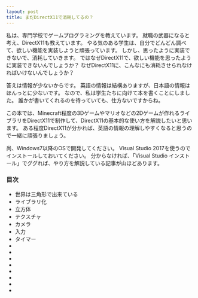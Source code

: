 ```yaml
---
layout: post
title: まだDirectX11で消耗してるの？
---
```

私は、専門学校でゲームプログラミングを教えています。
就職の武器になると考え、DirectX11も教えています。
やる気のある学生は、自分でどんどん調べて、欲しい機能を実装しようと頑張っています。
しかし、思ったように実装できないで、消耗していきます。
ではなぜDirectX11で、欲しい機能を思ったように実装できないんでしょうか？
なぜDirectX11に、こんなにも消耗させられなければいけないんでしょうか？

答えは情報が少ないからです。
英語の情報は結構ありますが、日本語の情報はほんっとに少ないです。
なので、私は学生たちに向けて本を書くことにしました。
誰かが書いてくれるのを待っていても、仕方ないですからね。

この本では、Minecraft程度の3Dゲームやマリオなどの2Dゲームが作れるライブラリをDirectX11で制作して、DirectX11の基本的な使い方を解説したいと思います。
ある程度DirectX11が分かれば、英語の情報の理解しやすくなると思うので一緒に頑張りましょう。

尚、Windows7以降のOSで開発してください。
Visual Studio 2017を使うのでインストールしておいてください。
分からなければ、「Visual Studio インストール」でググれば、やり方を解説している記事が山ほどあります。

### 目次
- 世界は三角形で出来ている
- ライブラリ化
- 立方体
- テクスチャ
- カメラ
- 入力
- タイマー
- 
- 
- 
- 
- 
- 
- 
- 
